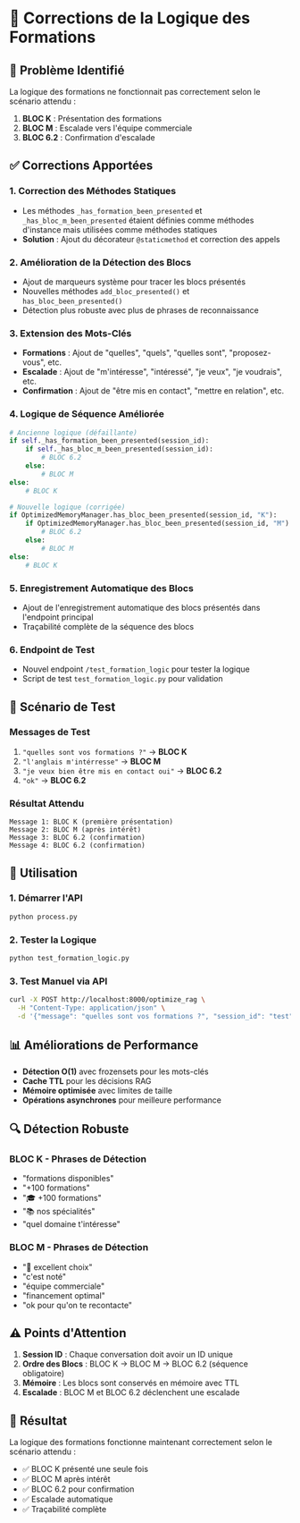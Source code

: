 # 🔧 Corrections de la Logique des Formations

## 🎯 Problème Identifié

La logique des formations ne fonctionnait pas correctement selon le scénario attendu :
1. **BLOC K** : Présentation des formations
2. **BLOC M** : Escalade vers l'équipe commerciale
3. **BLOC 6.2** : Confirmation d'escalade

## ✅ Corrections Apportées

### 1. **Correction des Méthodes Statiques**
- Les méthodes `_has_formation_been_presented` et `_has_bloc_m_been_presented` étaient définies comme méthodes d'instance mais utilisées comme méthodes statiques
- **Solution** : Ajout du décorateur `@staticmethod` et correction des appels

### 2. **Amélioration de la Détection des Blocs**
- Ajout de marqueurs système pour tracer les blocs présentés
- Nouvelles méthodes `add_bloc_presented()` et `has_bloc_been_presented()`
- Détection plus robuste avec plus de phrases de reconnaissance

### 3. **Extension des Mots-Clés**
- **Formations** : Ajout de "quelles", "quels", "quelles sont", "proposez-vous", etc.
- **Escalade** : Ajout de "m'intéresse", "intéressé", "je veux", "je voudrais", etc.
- **Confirmation** : Ajout de "être mis en contact", "mettre en relation", etc.

### 4. **Logique de Séquence Améliorée**
```python
# Ancienne logique (défaillante)
if self._has_formation_been_presented(session_id):
    if self._has_bloc_m_been_presented(session_id):
        # BLOC 6.2
    else:
        # BLOC M
else:
    # BLOC K

# Nouvelle logique (corrigée)
if OptimizedMemoryManager.has_bloc_been_presented(session_id, "K"):
    if OptimizedMemoryManager.has_bloc_been_presented(session_id, "M"):
        # BLOC 6.2
    else:
        # BLOC M
else:
    # BLOC K
```

### 5. **Enregistrement Automatique des Blocs**
- Ajout de l'enregistrement automatique des blocs présentés dans l'endpoint principal
- Traçabilité complète de la séquence des blocs

### 6. **Endpoint de Test**
- Nouvel endpoint `/test_formation_logic` pour tester la logique
- Script de test `test_formation_logic.py` pour validation

## 🧪 Scénario de Test

### Messages de Test
1. `"quelles sont vos formations ?"` → **BLOC K**
2. `"l'anglais m'intérresse"` → **BLOC M**
3. `"je veux bien être mis en contact oui"` → **BLOC 6.2**
4. `"ok"` → **BLOC 6.2**

### Résultat Attendu
```
Message 1: BLOC K (première présentation)
Message 2: BLOC M (après intérêt)
Message 3: BLOC 6.2 (confirmation)
Message 4: BLOC 6.2 (confirmation)
```

## 🚀 Utilisation

### 1. Démarrer l'API
```bash
python process.py
```

### 2. Tester la Logique
```bash
python test_formation_logic.py
```

### 3. Test Manuel via API
```bash
curl -X POST http://localhost:8000/optimize_rag \
  -H "Content-Type: application/json" \
  -d '{"message": "quelles sont vos formations ?", "session_id": "test"}'
```

## 📊 Améliorations de Performance

- **Détection O(1)** avec frozensets pour les mots-clés
- **Cache TTL** pour les décisions RAG
- **Mémoire optimisée** avec limites de taille
- **Opérations asynchrones** pour meilleure performance

## 🔍 Détection Robuste

### BLOC K - Phrases de Détection
- "formations disponibles"
- "+100 formations"
- "🎓 +100 formations"
- "📚 nos spécialités"
- "quel domaine t'intéresse"

### BLOC M - Phrases de Détection
- "🎯 excellent choix"
- "c'est noté"
- "équipe commerciale"
- "financement optimal"
- "ok pour qu'on te recontacte"

## ⚠️ Points d'Attention

1. **Session ID** : Chaque conversation doit avoir un ID unique
2. **Ordre des Blocs** : BLOC K → BLOC M → BLOC 6.2 (séquence obligatoire)
3. **Mémoire** : Les blocs sont conservés en mémoire avec TTL
4. **Escalade** : BLOC M et BLOC 6.2 déclenchent une escalade

## 🎉 Résultat

La logique des formations fonctionne maintenant correctement selon le scénario attendu :
- ✅ BLOC K présenté une seule fois
- ✅ BLOC M après intérêt
- ✅ BLOC 6.2 pour confirmation
- ✅ Escalade automatique
- ✅ Traçabilité complète